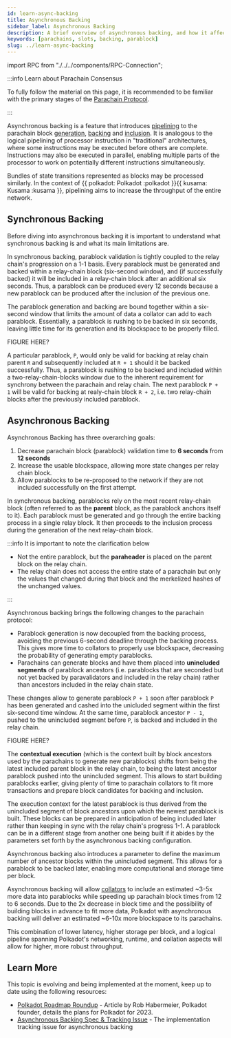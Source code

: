 ```yaml
---
id: learn-async-backing
title: Asynchronous Backing
sidebar_label: Asynchronous Backing
description: A brief overview of asynchronous backing, and how it affects Polkadot's scalability.
keywords: [parachains, slots, backing, parablock]
slug: ../learn-async-backing
---
```


import RPC from "./../../components/RPC-Connection";

:::info Learn about Parachain Consensus

To fully follow the material on this page, it is recommended to be familiar with the primary stages of
the [Parachain Protocol](./learn-parachains-protocol.md).

:::

Asynchronous backing is a feature that introduces
[pipelining](https://www.techtarget.com/whatis/definition/pipelining) to the parachain block
[generation](./learn-parachains-protocol.md), [backing](./learn-parachains-protocol.md) and
[inclusion](./learn-parachains-protocol.md). It is analogous to the logical pipelining of processor
instruction in "traditional" architectures, where some instructions may be executed before others
are complete. Instructions may also be executed in parallel, enabling multiple parts of the
processor to work on potentially different instructions simultaneously.

Bundles of state transitions represented as blocks may be processed similarly. In the context of
{{ polkadot: Polkadot :polkadot }}{{ kusama: Kusama :kusama }}, pipelining aims to increase the
throughput of the entire network.

## Synchronous Backing

Before diving into asynchronous backing it is important to understand what synchronous backing is
and what its main limitations are.

In synchronous backing, parablock validation is tightly coupled to the relay chain's progression on
a 1-1 basis. Every parablock must be generated and backed within a relay-chain block (six-second
window), and (if successfully backed) it will be included in a relay-chain block after an additional
six seconds. Thus, a parablock can be produced every 12 seconds because a new parablock can be
produced after the inclusion of the previous one.

The parablock generation and backing are bound together within a six-second window that limits the
amount of data a collator can add to each parablock. Essentially, a parablock is rushing to be
backed in six seconds, leaving little time for its generation and its blockspace to be properly
filled.

FIGURE HERE?

A particular parablock, `P`, would only be valid for backing at relay chain parent `R` and
subsequently included at `R + 1` should it be backed successfully. Thus, a parablock is rushing to
be backed and included within a two-relay-chain-blocks window due to the inherent requirement for
synchrony between the parachain and relay chain. The next parablock `P + 1` will be valid for
backing at realy-chain block `R + 2`, i.e. two relay-chain blocks after the previously included
parablock.

## Asynchronous Backing

Asynchronous Backing has three overarching goals:

1. Decrease parachain block (parablock) validation time to **6 seconds** from **12 seconds**
2. Increase the usable blockspace, allowing more state changes per relay chain block.
3. Allow parablocks to be re-proposed to the network if they are not included successfully on the
   first attempt.

In synchronous backing, parablocks rely on the most recent relay-chain block (often referred to as
the **parent** block, as the parablock anchors itself to it). Each parablock must be generated and
go through the entire backing process in a single relay block. It then proceeds to the inclusion
process during the generation of the next relay-chain block.

:::info It is important to note the clarification below

- Not the entire parablock, but the **paraheader** is placed on the parent block on the relay chain.
- The relay chain does not access the entire state of a parachain but only the values that changed
  during that block and the merkelized hashes of the unchanged values.

:::

Asynchronous backing brings the following changes to the parachain protocol:

- Parablock generation is now decoupled from the backing process, avoiding the previous 6-second deadline through the backing process. This gives more time to collators to properly use blockspace,
  decreasing the probability of generating empty parablocks.
- Parachains can generate blocks and have them placed into **unincluded segments** of
  parablock ancestors (i.e. parablocks that are seconded but not yet backed by paravalidators and
  included in the relay chain) rather than ancestors included in the relay chain state.

These changes allow to generate parablock `P + 1` soon after parablock `P` has been generated and
cashed into the unicluded segment within the first six-second time window. At the same time,
parablock ancestor `P - 1`, pushed to the unincluded segment before `P`, is backed and included in
the relay chain.

FIGURE HERE?

The **contextual execution** (which is the context built by block ancestors used by the parachains
to generate new parablocks) shifts from being the latest included parent block in the relay chain,
to being the latest ancestor parablock pushed into the unincluded segment. This allows to start
building parablocks earlier, giving plenty of time to parachain collators to fit more transactions
and prepare block candidates for backing and inclusion.

The execution context for the latest parablock is thus derived from the unincluded segment of block
ancestors upon which the newest parablock is built. These blocks can be prepared in anticipation of
being included later rather than keeping in sync with the relay chain's progress 1-1. A parablock
can be in a different stage from another one being built if it abides by the parameters set forth by
the asynchronous backing configuration.

Asynchronous backing also introduces a parameter to define the maximum number of ancestor blocks
within the unincluded segment. This allows for a parablock to be backed later, enabling more
computational and storage time per block.

Asynchronous backing will allow [collators](./learn-parachains-protocol.md#collators) to include an
estimated ~3-5x more data into parablocks while speeding up parachain block times from 12 to 6
seconds. Due to the 2x decrease in block time and the possibility of building blocks in advance to
fit more data, Polkadot with asynchronous backing will deliver an estimated ~6-10x more blockspace
to its parachains.

This combination of lower latency, higher storage per block, and a logical pipeline spanning
Polkadot's networking, runtime, and collation aspects will allow for higher, more robust throughput.

## Learn More

This topic is evolving and being implemented at the moment, keep up to date using the following
resources:

- [Polkadot Roadmap Roundup](https://polkadot.network/blog/polkadot-roadmap-roundup) - Article by
  Rob Habermeier, Polkadot founder, details the plans for Polkadot for 2023.
- [Asynchronous Backing Spec & Tracking Issue](https://github.com/paritytech/polkadot/issues/3779) -
  The implementation tracking issue for asynchronous backing
